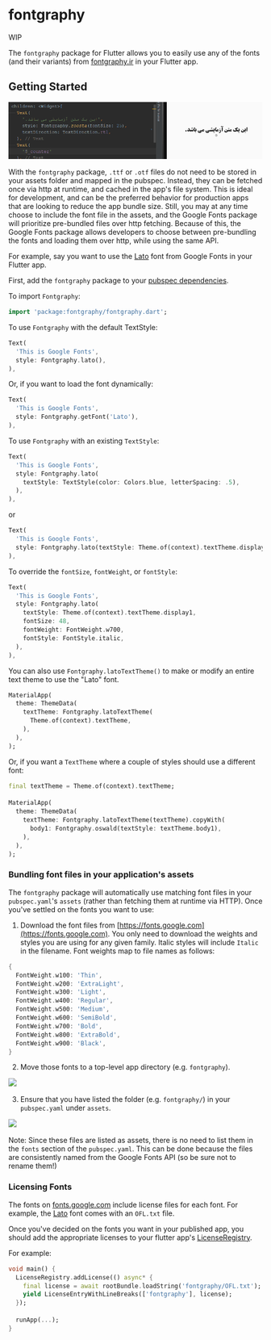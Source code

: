# fontgraphy

WIP

The `fontgraphy` package for Flutter allows you to easily use any of the fonts
(and their variants) from [fontgraphy.ir](https://fontgraphy.ir) in your Flutter app.

## Getting Started

![](https://raw.githubusercontent.com/sahandevs/fontgraphy_flutter/master/readme_images/main.gif)

With the `fontgraphy` package, `.ttf` or `.otf` files do not need to be stored in your assets folder and mapped in
the pubspec. Instead, they can be fetched once via http at runtime, and cached in the app's file system. This is ideal for development, and can be the preferred behavior for production apps that
are looking to reduce the app bundle size. Still, you may at any time choose to include the font file in the assets, and the Google Fonts package will prioritize pre-bundled files over http fetching.
Because of this, the Google Fonts package allows developers to choose between pre-bundling the fonts and loading them over http, while using the same API.

For example, say you want to use the [Lato](https://fonts.google.com/specimen/Lato) font from Google Fonts in your Flutter app.

First, add the `fontgraphy` package to your [pubspec dependencies](https://pub.dev/packages/fontgraphy#-installing-tab-).

To import `Fontgraphy`:

```dart
import 'package:fontgraphy/fontgraphy.dart';
```

To use `Fontgraphy` with the default TextStyle:

```dart
Text(
  'This is Google Fonts',
  style: Fontgraphy.lato(),
),
```

Or, if you want to load the font dynamically:

```dart
Text(
  'This is Google Fonts',
  style: Fontgraphy.getFont('Lato'),
),
```

To use `Fontgraphy` with an existing `TextStyle`:

```dart
Text(
  'This is Google Fonts',
  style: Fontgraphy.lato(
    textStyle: TextStyle(color: Colors.blue, letterSpacing: .5),
  ),
),
```

or

```dart
Text(
  'This is Google Fonts',
  style: Fontgraphy.lato(textStyle: Theme.of(context).textTheme.display1),
),
```

To override the `fontSize`, `fontWeight`, or `fontStyle`:

```dart
Text(
  'This is Google Fonts',
  style: Fontgraphy.lato(
    textStyle: Theme.of(context).textTheme.display1,
    fontSize: 48,
    fontWeight: FontWeight.w700,
    fontStyle: FontStyle.italic,
  ),
),
```

You can also use `Fontgraphy.latoTextTheme()` to make or modify an entire text theme to use the "Lato" font.

```dart
MaterialApp(
  theme: ThemeData(
    textTheme: Fontgraphy.latoTextTheme(
      Theme.of(context).textTheme,
    ),
  ),
);
```

Or, if you want a `TextTheme` where a couple of styles should use a different font:

```dart
final textTheme = Theme.of(context).textTheme;

MaterialApp(
  theme: ThemeData(
    textTheme: Fontgraphy.latoTextTheme(textTheme).copyWith(
      body1: Fontgraphy.oswald(textStyle: textTheme.body1),
    ),
  ),
);
```

### Bundling font files in your application's assets

The `fontgraphy` package will automatically use matching font files in your `pubspec.yaml`'s
`assets` (rather than fetching them at runtime via HTTP). Once you've settled on the fonts
you want to use:

1. Download the font files from [https://fonts.google.com](https://fonts.google.com).
You only need to download the weights and styles you are using for any given family.
Italic styles will include `Italic` in the filename. Font weights map to file names as follows:

```dart
{
  FontWeight.w100: 'Thin',
  FontWeight.w200: 'ExtraLight',
  FontWeight.w300: 'Light',
  FontWeight.w400: 'Regular',
  FontWeight.w500: 'Medium',
  FontWeight.w600: 'SemiBold',
  FontWeight.w700: 'Bold',
  FontWeight.w800: 'ExtraBold',
  FontWeight.w900: 'Black',
}
```

2. Move those fonts to a top-level app directory (e.g. `fontgraphy`).

![](https://raw.githubusercontent.com/material-foundation/google-fonts-flutter/master/readme_images/fontgraphy_folder.png)

3. Ensure that you have listed the folder (e.g. `fontgraphy/`) in your `pubspec.yaml` under `assets`.

![](https://raw.githubusercontent.com/material-foundation/google-fonts-flutter/master/readme_images/fontgraphy_pubspec_assets.png)

Note: Since these files are listed as assets, there is no need to list them in the `fonts` section
of the `pubspec.yaml`. This can be done because the files are consistently named from the Google Fonts API
(so be sure not to rename them!)

### Licensing Fonts
The fonts on [fonts.google.com](https://fonts.google.com/) include license files for each font. For
example, the [Lato](https://fonts.google.com/specimen/Lato) font comes with an `OFL.txt` file.

Once you've decided on the fonts you want in your published app, you should add the appropriate
licenses to your flutter app's [LicenseRegistry](https://api.flutter.dev/flutter/foundation/LicenseRegistry-class.html).

For example:
```dart
void main() {
  LicenseRegistry.addLicense(() async* {
    final license = await rootBundle.loadString('fontgraphy/OFL.txt');
    yield LicenseEntryWithLineBreaks(['fontgraphy'], license);
  });
  
  runApp(...);
}
```
